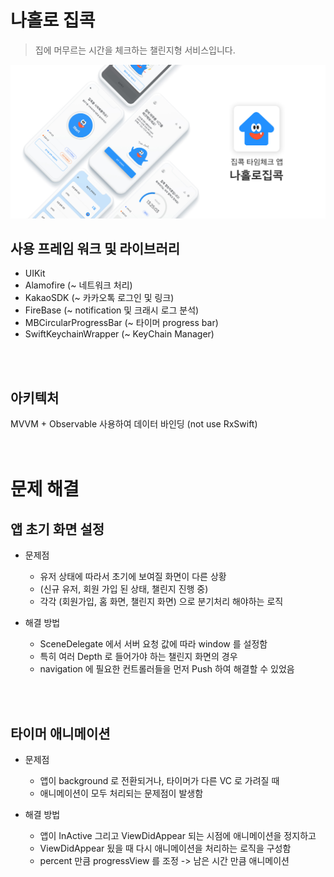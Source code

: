 # 나홀로 집콕

> 집에 머무르는 시간을 체크하는 챌린지형 서비스입니다.

![](zipkok/images/header.jpeg)

## 사용 프레임 워크 및 라이브러리
- UIKit
- Alamofire (~ 네트워크 처리)
- KakaoSDK (~ 카카오톡 로그인 및 링크)
- FireBase (~ notification 및 크래시 로그 분석)
- MBCircularProgressBar (~ 타이머 progress bar)
- SwiftKeychainWrapper (~ KeyChain Manager)
<br>
<br>

## 아키텍처
MVVM + Observable 사용하여 데이터 바인딩 (not use RxSwift)
<br>
<br>
<br>

# 문제 해결

## 앱 초기 화면 설정
- 문제점
    - 유저 상태에 따라서 초기에 보여질 화면이 다른 상황
    - (신규 유저, 회원 가입 된 상태, 챌린지 진행 중)
    - 각각 (회원가입, 홈 화면, 챌린지 화면) 으로 분기처리 해야하는 로직

- 해결 방법
    - SceneDelegate 에서 서버 요청 값에 따라 window 를 설정함
    - 특히 여러 Depth 로 들어가야 하는 챌린지 화면의 경우
    - navigation 에 필요한 컨트롤러들을 먼저 Push 하여 해결할 수 있었음
<br>
<br>

## 타이머 애니메이션
- 문제점
    - 앱이 background 로 전환되거나, 타이머가 다른 VC 로 가려질 때
    - 애니메이션이 모두 처리되는 문제점이 발생함

- 해결 방법
    - 앱이 InActive 그리고 ViewDidAppear 되는 시점에 애니메이션을 정지하고
    - ViewDidAppear 됬을 때 다시 애니메이션을 처리하는 로직을 구성함
    - percent 만큼 progressView 를 조정 -> 남은 시간 만큼 애니메이션

